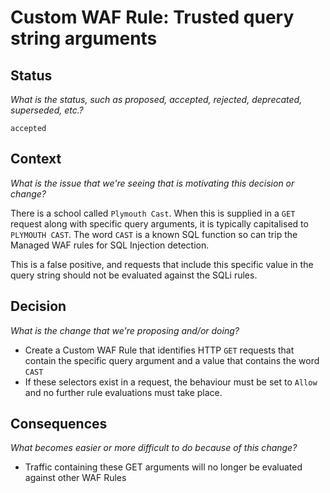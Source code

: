 # Custom WAF Rule: Trusted query string arguments
## Status
_What is the status, such as proposed, accepted, rejected, deprecated, superseded, etc.?_

`accepted`

## Context
_What is the issue that we're seeing that is motivating this decision or change?_

There is a school called `Plymouth Cast`. When this is supplied in a `GET` request along with specific query arguments,
it is typically capitalised to `PLYMOUTH CAST`. The word `CAST` is a known SQL function so can trip the Managed WAF
rules for SQL Injection detection.

This is a false positive, and requests that include this specific value in the query string should not be evaluated
against the SQLi rules.

## Decision
_What is the change that we're proposing and/or doing?_

- Create a Custom WAF Rule that identifies HTTP `GET` requests that contain the specific query argument and a
value that contains the word `CAST`
- If these selectors exist in a request, the behaviour must be set to `Allow` and no further rule evaluations
must take place.

## Consequences
_What becomes easier or more difficult to do because of this change?_

- Traffic containing these GET arguments will no longer be evaluated against other WAF Rules
